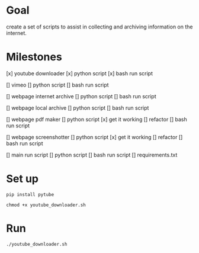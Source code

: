 # Goal
create a set of scripts to assist in collecting and archiving information on the internet.

# Milestones
[x] youtube downloader
    [x] python script
    [x] bash run script

[] vimeo
    [] python script
    [] bash run script

[] webpage internet archive
    [] python script
    [] bash run script

[] webpage local archive
    [] python script
    [] bash run script

[] webpage pdf maker 
    [] python script
        [x] get it working
        [] refactor
    [] bash run script

[] webpage screenshotter
    [] python script
        [x] get it working
        [] refactor
    [] bash run script

[] main run script
    [] python script
    [] bash run script
    [] requirements.txt

# Set up
`pip install pytube`

`chmod +x youtube_downloader.sh`
# Run
`./youtube_downloader.sh`
